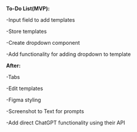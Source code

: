 **To-Do List(MVP):**

-Input field to add templates

-Store templates

-Create dropdown component

-Add functionality for adding dropdown to template 



**After:**

-Tabs

-Edit templates

-Figma styling

-Screenshot to Text for prompts

-Add direct ChatGPT functionality using their API

